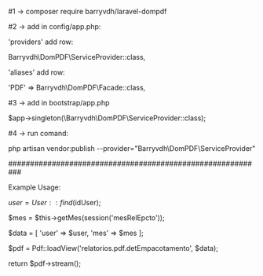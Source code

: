 #1 -> composer require barryvdh/laravel-dompdf

#2 -> add in config/app.php:

  'providers' add row:
  
  Barryvdh\DomPDF\ServiceProvider::class,

  'aliases' add row:
  
  'PDF' => Barryvdh\DomPDF\Facade::class,

#3 -> add in bootstrap/app.php

$app->singleton(\Barryvdh\DomPDF\ServiceProvider::class);

#4 -> run comand:

php artisan vendor:publish --provider="Barryvdh\DomPDF\ServiceProvider"



###########################################################

Example Usage:

$user = User::find($idUser);

$mes = $this->getMes(session('mesRelEpcto'));

$data = [
    'user' => $user,
    'mes' => $mes
];

$pdf = Pdf::loadView('relatorios.pdf.detEmpacotamento', $data);

return $pdf->stream();
